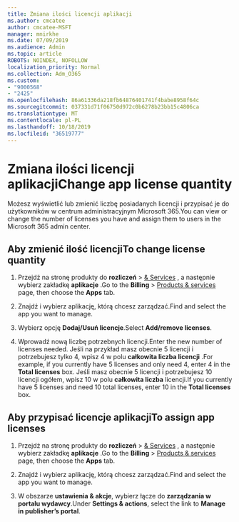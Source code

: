 ```yaml
---
title: Zmiana ilości licencji aplikacji
ms.author: cmcatee
author: cmcatee-MSFT
manager: mnirkhe
ms.date: 07/09/2019
ms.audience: Admin
ms.topic: article
ROBOTS: NOINDEX, NOFOLLOW
localization_priority: Normal
ms.collection: Adm_O365
ms.custom:
- "9000568"
- "2425"
ms.openlocfilehash: 86a61336da218fb64876401741f4babe8958f64c
ms.sourcegitcommit: 037331d71f06750d972c0b6278b23bb15c4806ca
ms.translationtype: MT
ms.contentlocale: pl-PL
ms.lasthandoff: 10/18/2019
ms.locfileid: "36519777"
---
```

# <a name="change-app-license-quantity"></a><span data-ttu-id="d3a0f-102">Zmiana ilości licencji aplikacji</span><span class="sxs-lookup"><span data-stu-id="d3a0f-102">Change app license quantity</span></span>

<span data-ttu-id="d3a0f-103">Możesz wyświetlić lub zmienić liczbę posiadanych licencji i przypisać je do użytkowników w centrum administracyjnym Microsoft 365.</span><span class="sxs-lookup"><span data-stu-id="d3a0f-103">You can view or change the number of licenses you have and assign them to users in the Microsoft 365 admin center.</span></span> 

## <a name="to-change-license-quantity"></a><span data-ttu-id="d3a0f-104">Aby zmienić ilość licencji</span><span class="sxs-lookup"><span data-stu-id="d3a0f-104">To change license quantity</span></span>

1. <span data-ttu-id="d3a0f-105">Przejdź na stronę produkty do **rozliczeń** > [& Services](https://go.microsoft.com/fwlink/p/?linkid=842054) , a następnie wybierz zakładkę **aplikacje** .</span><span class="sxs-lookup"><span data-stu-id="d3a0f-105">Go to the **Billing** > [Products & services](https://go.microsoft.com/fwlink/p/?linkid=842054) page, then choose the **Apps** tab.</span></span>

2. <span data-ttu-id="d3a0f-106">Znajdź i wybierz aplikację, którą chcesz zarządzać.</span><span class="sxs-lookup"><span data-stu-id="d3a0f-106">Find and select the app you want to manage.</span></span>  

3. <span data-ttu-id="d3a0f-107">Wybierz opcję **Dodaj/Usuń licencje**.</span><span class="sxs-lookup"><span data-stu-id="d3a0f-107">Select **Add/remove licenses**.</span></span>

4. <span data-ttu-id="d3a0f-108">Wprowadź nową liczbę potrzebnych licencji.</span><span class="sxs-lookup"><span data-stu-id="d3a0f-108">Enter the new number of licenses needed.</span></span> <span data-ttu-id="d3a0f-109">Jeśli na przykład masz obecnie 5 licencji i potrzebujesz tylko 4, wpisz 4 w polu **całkowita liczba licencji** .</span><span class="sxs-lookup"><span data-stu-id="d3a0f-109">For example, if you currently have 5 licenses and only need 4, enter 4 in the **Total licenses** box.</span></span> <span data-ttu-id="d3a0f-110">Jeśli masz obecnie 5 licencji i potrzebujesz 10 licencji ogółem, wpisz 10 w polu **całkowita liczba** licencji.</span><span class="sxs-lookup"><span data-stu-id="d3a0f-110">If you currently have 5 licenses and need 10 total licenses, enter 10 in the **Total licenses** box.</span></span>

## <a name="to-assign-app-licenses"></a><span data-ttu-id="d3a0f-111">Aby przypisać licencje aplikacji</span><span class="sxs-lookup"><span data-stu-id="d3a0f-111">To assign app licenses</span></span>

1. <span data-ttu-id="d3a0f-112">Przejdź na stronę produkty do **rozliczeń** > [& Services](https://go.microsoft.com/fwlink/p/?linkid=842054) , a następnie wybierz zakładkę **aplikacje** .</span><span class="sxs-lookup"><span data-stu-id="d3a0f-112">Go to the **Billing** > [Products & services](https://go.microsoft.com/fwlink/p/?linkid=842054) page, then choose the **Apps** tab.</span></span>

2. <span data-ttu-id="d3a0f-113">Znajdź i wybierz aplikację, którą chcesz zarządzać.</span><span class="sxs-lookup"><span data-stu-id="d3a0f-113">Find and select the app you want to manage.</span></span>  

3. <span data-ttu-id="d3a0f-114">W obszarze **ustawienia & akcje**, wybierz łącze do **zarządzania w portalu wydawcy**.</span><span class="sxs-lookup"><span data-stu-id="d3a0f-114">Under **Settings & actions**, select the link to **Manage in publisher’s portal**.</span></span>